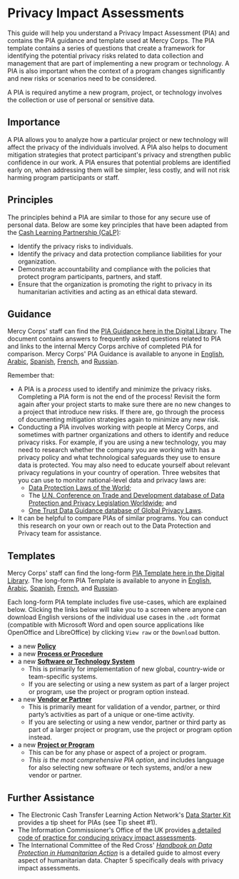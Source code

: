 # Privacy Impact Assessments
This guide will help you understand a Privacy Impact Assessment (PIA) and contains the PIA guidance and template used at Mercy Corps. The PIA template contains a series of questions that create a framework for identifying the potential privacy risks related to data collection and management that are part of implementing a new program or technology. A PIA is also important when the context of a program changes significantly and new risks or scenarios need to be considered.

A PIA is required anytime a new program, project, or technology involves the collection or use of personal or sensitive data.

## Importance
A PIA allows you to analyze how a particular project or new technology will affect the privacy of the individuals involved. A PIA also helps to document mitigation strategies that protect participant's privacy and strengthen public confidence in our work. A PIA ensures that potential problems are identified early on, when addressing them will be simpler, less costly, and will not risk harming program participants or staff.

## Principles
The principles behind a PIA are similar to those for any secure use of personal data. Below are some key principles that have been adapted from the [Cash Learning Partnership (CaLP)](https://www.calpnetwork.org/publication/protecting-beneficiary-privacy-principles-and-operational-standards-for-the-secure-use-of-personal-data-in-cash-and-e-transfer-programmes/):

- Identify the privacy risks to individuals.
- Identify the privacy and data protection compliance liabilities for your organization.
- Demonstrate accountability and compliance with the policies that protect program participants, partners, and staff.
- Ensure that the organization is promoting the right to privacy in its humanitarian activities and acting as an ethical data steward.

## Guidance
Mercy Corps' staff can find the [PIA Guidance here in the Digital Library](https://library.mercycorps.org/record/34302). The document contains answers to frequently asked questions related to PIA and links to the internal Mercy Corps archive of completed PIA for comparison. Mercy Corps' PIA Guidance is available to anyone in [English](http://dldocs.mercycorps.org/PrivacyImpactAssessmentPIAGuidance.pdf), [Arabic](http://dldocs.mercycorps.org/PrivacyImpactAssessmentPIAGuidance-AR.pdf), [Spanish](http://dldocs.mercycorps.org/PrivacyImpactAssessmentPIAGuidance-ES.pdf), [French](http://dldocs.mercycorps.org/PrivacyImpactAssessmentPIAGuidance-FR.pdf), and [Russian](http://dldocs.mercycorps.org/PrivacyImpactAssessmentPIAGuidance-RU.pdf).

Remember that:
- A PIA is a _process_ used to identify and minimize the privacy risks. Completing a PIA form is not the end of the process! Revisit the form again after your project starts to make sure there are no new changes to a project that introduce new risks. If there are, go through the process of documenting mitigation strategies again to minimize any new risk.
- Conducting a PIA involves working with people at Mercy Corps, and sometimes with partner organizations and others to identify and reduce privacy risks. For example, if you are using a new technology, you may need to research whether the company you are working with has a privacy policy and what technological safeguards they use to ensure data is protected. You may also need to educate yourself about relevant privacy regulations in your country of operation. Three websites that you can use to monitor national-level data and privacy laws are:
  - [Data Protection Laws of the World](https://www.dlapiperdataprotection.com);
  - The [U.N. Conference on Trade and Development database of Data Protection and Privacy Legislation Worldwide](https://unctad.org/page/data-protection-and-privacy-legislation-worldwide); and
  - [One Trust Data Guidance database of Global Privacy Laws](https://www.dataguidance.com/advisories/global-privacy-laws).
- It can be helpful to compare PIAs of similar programs. You can conduct this research on your own or reach out to the Data Protection and Privacy team for assistance.

## Templates
Mercy Corps' staff can find the long-form [PIA Template here in the Digital Library](https://library.mercycorps.org/record/34316). The long-form PIA Template is available to anyone in [English](http://dldocs.mercycorps.org/PrivacyImpactAssessmentPIA.docx), [Arabic](http://dldocs.mercycorps.org/PrivacyImpactAssessmentPIA-AR.docx), [Spanish](http://dldocs.mercycorps.org/PrivacyImpactAssessmentPIA-ES.docx), [French](http://dldocs.mercycorps.org/PrivacyImpactAssessmentPIA-FR.docx), and [Russian](http://dldocs.mercycorps.org/PrivacyImpactAssessmentPIA-RU.docx).

Each long-form PIA template includes five use-cases, which are explained below. Clicking the links below will take you to a screen where anyone can download English versions of the individual use cases in the `.odt` format (compatible with Microsoft Word and open source applications like OpenOffice and LibreOffice) by clicking `View raw` or the `Download` button.
- a new **[Policy](PIA-templates/PIA-New-Policy-open.odt)**
- a new **[Process or Procedure](PIA-templates/PIA-New-Process-procedure.odt)**
- a new **[Software or Technology System](PIA-templates/PIA-New-Software-Technology-system.odt)**
  - This is primarily for implementation of new global, country-wide or team-specific systems.
  - If you are selecting or using a new system as part of a larger project or program, use the project or program option instead.
- a new **[Vendor or Partner](PIA-templates/PIA-New-Vendor-Partner.odt)**
  - This is primarily meant for validation of a vendor, partner, or third party’s activities as part of a unique or one-time activity.
  - If you are selecting or using a new vendor, partner or third party as part of a larger project or program, use the project or program option instead.
- a new **[Project or Program](PIA-templates/PIA-New-Project-Program.odt)**
  - This can be for any phase or aspect of a project or program.
  - *This is the most comprehensive PIA option*, and includes language for also selecting new software or tech systems, and/or a new vendor or partner.

## Further Assistance
- The Electronic Cash Transfer Learning Action Network's [Data Starter Kit](https://www.calpnetwork.org/wp-content/uploads/2020/06/DataStarterKitforFieldStaffELAN.pdf) provides a tip sheet for PIAs (see Tip sheet #1).
- The Information Commissioner's Office of the UK provides [a detailed code of practice for conducing privacy impact assessments](https://ico.org.uk/media/about-the-ico/consultations/2052/draft-conducting-privacy-impact-assessments-code-of-practice.pdf).
- The International Committee of the Red Cross' [*Handbook on Data Protection in Humanitarian Action*](https://www.icrc.org/en/data-protection-humanitarian-action-handbook) is a detailed guide to almost every aspect of humanitarian data. Chapter 5 specifically deals with privacy impact assessments.

